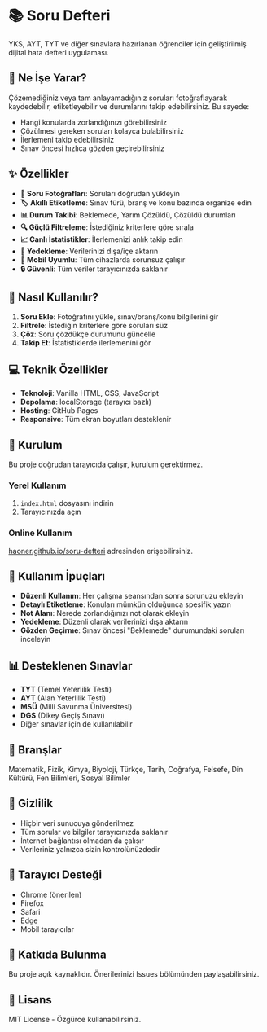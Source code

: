 # 📚 Soru Defteri

YKS, AYT, TYT ve diğer sınavlara hazırlanan öğrenciler için geliştirilmiş dijital hata defteri uygulaması.

## 🎯 Ne İşe Yarar?

Çözemediğiniz veya tam anlayamadığınız soruları fotoğraflayarak kaydedebilir, etiketleyebilir ve durumlarını takip edebilirsiniz. Bu sayede:

- Hangi konularda zorlandığınızı görebilirsiniz
- Çözülmesi gereken soruları kolayca bulabilirsiniz  
- İlerlemeni takip edebilirsiniz
- Sınav öncesi hızlıca gözden geçirebilirsiniz

## ✨ Özellikler

- **📸 Soru Fotoğrafları**: Soruları doğrudan yükleyin
- **🏷️ Akıllı Etiketleme**: Sınav türü, branş ve konu bazında organize edin
- **📊 Durum Takibi**: Beklemede, Yarım Çözüldü, Çözüldü durumları
- **🔍 Güçlü Filtreleme**: İstediğiniz kriterlere göre sırala
- **📈 Canlı İstatistikler**: İlerlemenizi anlık takip edin
- **💾 Yedekleme**: Verilerinizi dışa/içe aktarın
- **📱 Mobil Uyumlu**: Tüm cihazlarda sorunsuz çalışır
- **🔒 Güvenli**: Tüm veriler tarayıcınızda saklanır

## 🚀 Nasıl Kullanılır?

1. **Soru Ekle**: Fotoğrafını yükle, sınav/branş/konu bilgilerini gir
2. **Filtrele**: İstediğin kriterlere göre soruları süz
3. **Çöz**: Soru çözdükçe durumunu güncelle
4. **Takip Et**: İstatistiklerde ilerlemenini gör

## 💻 Teknik Özellikler

- **Teknoloji**: Vanilla HTML, CSS, JavaScript
- **Depolama**: localStorage (tarayıcı bazlı)
- **Hosting**: GitHub Pages
- **Responsive**: Tüm ekran boyutları desteklenir

## 🔧 Kurulum

Bu proje doğrudan tarayıcıda çalışır, kurulum gerektirmez.

### Yerel Kullanım
1. `index.html` dosyasını indirin
2. Tarayıcınızda açın

### Online Kullanım  
[haoner.github.io/soru-defteri](https://haoner.github.io/soru-defteri) adresinden erişebilirsiniz.

## 📝 Kullanım İpuçları

- **Düzenli Kullanım**: Her çalışma seansından sonra sorunuzu ekleyin
- **Detaylı Etiketleme**: Konuları mümkün olduğunca spesifik yazın
- **Not Alanı**: Nerede zorlandığınızı not olarak ekleyin
- **Yedekleme**: Düzenli olarak verilerinizi dışa aktarın
- **Gözden Geçirme**: Sınav öncesi "Beklemede" durumundaki soruları inceleyin

## 📊 Desteklenen Sınavlar

- **TYT** (Temel Yeterlilik Testi)
- **AYT** (Alan Yeterlilik Testi) 
- **MSÜ** (Milli Savunma Üniversitesi)
- **DGS** (Dikey Geçiş Sınavı)
- Diğer sınavlar için de kullanılabilir

## 🎨 Branşlar

Matematik, Fizik, Kimya, Biyoloji, Türkçe, Tarih, Coğrafya, Felsefe, Din Kültürü, Fen Bilimleri, Sosyal Bilimler

## 🔐 Gizlilik

- Hiçbir veri sunucuya gönderilmez
- Tüm sorular ve bilgiler tarayıcınızda saklanır  
- İnternet bağlantısı olmadan da çalışır
- Verileriniz yalnızca sizin kontrolünüzdedir

## 📱 Tarayıcı Desteği

- Chrome (önerilen)
- Firefox  
- Safari
- Edge
- Mobil tarayıcılar

## 🤝 Katkıda Bulunma

Bu proje açık kaynaklıdır. Önerilerinizi Issues bölümünden paylaşabilirsiniz.

## 📄 Lisans

MIT License - Özgürce kullanabilirsiniz.
